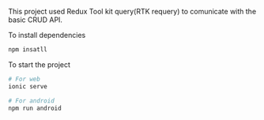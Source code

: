 This project used Redux Tool kit query(RTK requery) to comunicate with the basic CRUD API.

To install dependencies

```bash
npm insatll
```

To start the project

```bash
# For web
ionic serve

# For android
npm run android
```
